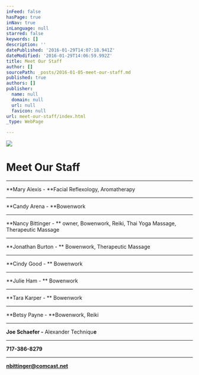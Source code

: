 ```yaml
---
inFeed: false
hasPage: true
inNav: true
inLanguage: null
starred: false
keywords: []
description: ''
datePublished: '2016-01-29T14:07:18.941Z'
dateModified: '2016-01-29T14:06:59.992Z'
title: Meet Our Staff
author: []
sourcePath: _posts/2016-01-05-meet-our-staff.md
published: true
authors: []
publisher:
  name: null
  domain: null
  url: null
  favicon: null
url: meet-our-staff/index.html
_type: WebPage

---
```

![](https://the-grid-user-content.s3-us-west-2.amazonaws.com/8b47095d-bccc-4861-b4ff-0482f3fb476b.jpg)

# Meet Our Staff

****

**Mary Alexis - **Facial Reflexology, Aromatherapy

****

**Candy Arena - **Bowenwork

****

**Nancy Bittinger - ** owner, Bowenwork, Reiki, Thai Yoga Massage,
Therapeutic Massage

****

**Jonathan Burton - ** Bowenwork, Therapeutic Massage

****

**Cindy Good - ** Bowenwork

****

**Julie Ham - ** Bowenwork

****

**Tara Karper - ** Bowenwork

****

**Betsy Payne - **Bowenwork, Reiki

****

**Joe Schaefer -** Alexander Techniqu**e**

****

**717-386-8279**

****

**nbittinger@comcast.net**